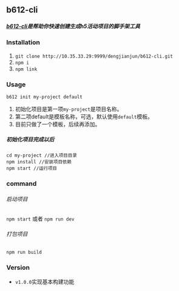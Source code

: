 ## b612-cli
##### [b612-cli](http://10.35.33.29:9999/dengjianjun/b612-cli)是帮助你快速创建生成h5活动项目的脚手架工具
### Installation
1. `git clone http://10.35.33.29:9999/dengjianjun/b612-cli.git`
2. `npm i`
3. `npm link`
### Usage
```
b612 init my-project default
```
1. 初始化项目是第一项`my-project`是项目名称。
2. 第二项default是模板名称，可选，默认使用`default`模板。
3. 目前只做了一个模板，后续再添加。
##### 初始化项目完成以后
```
cd my-project //进入项目目录
npm install //安装项目依赖
npm start //运行项目
```
### command
###### 启动项目
`npm start` 或者 `npm run dev`
###### 打包项目
`npm run build`
### Version
- `v1.0.0`实现基本构建功能
